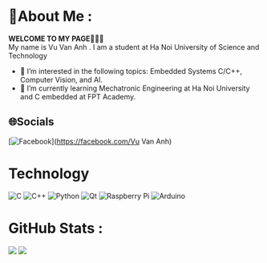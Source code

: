 # 💫About Me :
**WELCOME TO MY PAGE**👋👋👋 \
 My name is Vu Van Anh . I am a student at Ha Noi University of Science and Technology  
- 👀 I’m interested in the following topics: Embedded Systems C/C++, Computer Vision, and AI.
- 🌱 I’m currently learning Mechatronic Engineering at Ha Noi University and C embedded at FPT Academy.

## 🌐Socials
[![Facebook](https://img.shields.io/badge/Facebook-%231877F2.svg?logo=Facebook&logoColor=white)](https://facebook.com/Vu Van Anh) 

# Technology
![C](https://img.shields.io/badge/c-%2300599C.svg?style=flat-square&logo=c&logoColor=white) ![C++](https://img.shields.io/badge/c++-%2300599C.svg?style=flat-square&logo=c%2B%2B&logoColor=white) ![Python](https://img.shields.io/badge/python-3670A0?style=flat-square&logo=python&logoColor=ffdd54) ![Qt](https://img.shields.io/badge/Qt-%23217346.svg?style=flat-square&logo=Qt&logoColor=white) ![Raspberry Pi](https://img.shields.io/badge/-RaspberryPi-C51A4A?style=flat-square&logo=Raspberry-Pi) ![Arduino](https://img.shields.io/badge/-Arduino-00979D?style=flat-square&logo=Arduino&logoColor=white)
# GitHub Stats :
![](https://github-readme-stats.vercel.app/api?username=vvanh2102&theme=onedark&hide_border=false&include_all_commits=false&count_private=false)
[](https://github-readme-streak-stats.herokuapp.com/?user=vvanh2102&theme=onedark&hide_border=false)
![](https://github-readme-stats.vercel.app/api/top-langs/?username=vvanh2102&theme=onedark&hide_border=false&include_all_commits=false&count_private=false&layout=compact)




